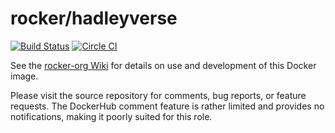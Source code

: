 rocker/hadleyverse
==================

[![Build Status](https://travis-ci.org/rocker-org/hadleyverse.svg?branch=master)](https://travis-ci.org/rocker-org/hadleyverse)
[![Circle CI](https://circleci.com/gh/rocker-org/hadleyverse.svg?style=svg)](https://circleci.com/gh/rocker-org/hadleyverse)

See the [rocker-org Wiki](https://github.com/rocker-org/rocker/wiki/)
for details on use and development of this Docker image.

Please visit the source repository for comments, bug reports, or feature
requests. The DockerHub comment feature is rather limited and provides
no notifications, making it poorly suited for this role.
